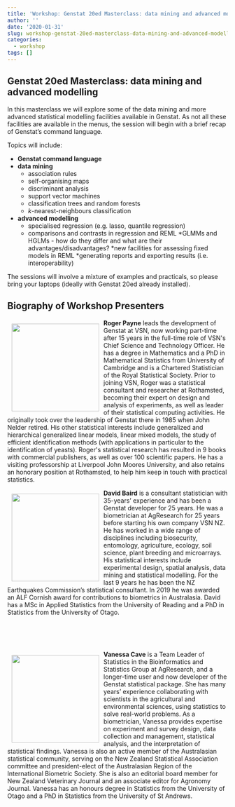 ```yaml
---
title: 'Workshop: Genstat 20ed Masterclass: data mining and advanced modelling'
author: ''
date: '2020-01-31'
slug: workshop-genstat-20ed-masterclass-data-mining-and-advanced-modelling
categories:
  - workshop
tags: []
---
```



## Genstat 20ed Masterclass: data mining and advanced modelling

In this masterclass we will explore some of the data mining and more advanced statistical modelling facilities available in Genstat. As not all these facilities are available in the menus, the session will begin with a brief recap of Genstat’s command language.

Topics will include:

* **Genstat command language**
* **data mining**
  * association rules
  * self-organising maps
  * discriminant analysis
  * support vector machines
  * classification trees and random forests
  * $k$-nearest-neighbours classification
* **advanced modelling**
  * specialised regression (e.g. lasso, quantile regression)
  * comparisons and contrasts in regression and REML
  *GLMMs and HGLMs - how do they differ and what are their advantages/disadvantages?
  *new facilities for assessing fixed models in REML
  *generating reports and exporting results (i.e. interoperability)
  
The sessions will involve a mixture of examples and practicals, so please bring your laptops (ideally with Genstat 20ed already installed).


## Biography of Workshop Presenters

<img src="/img/speakers/roger.jpg" width="200px" style="float:left;margin:10px;"/>

**Roger Payne** leads the development of Genstat at VSN, now working part-time after 15 years in the
full-time role of VSN&#39;s Chief Science and Technology Officer. He has a degree in Mathematics and a
PhD in Mathematical Statistics from University of Cambridge and is a Chartered Statistician of the
Royal Statistical Society. Prior to joining VSN, Roger was a statistical consultant and researcher at
Rothamsted, becoming their expert on design and analysis of experiments, as well as leader of their
statistical computing activities. He originally took over the leadership of Genstat there in 1985 when
John Nelder retired. His other statistical interests include generalized and hierarchical generalized
linear models, linear mixed models, the study of efficient identification methods (with applications in
particular to the identification of yeasts). Roger&#39;s statistical research has resulted in 9 books with
commercial publishers, as well as over 100 scientific papers. He has a visiting professorship at
Liverpool John Moores University, and also retains an honorary position at Rothamsted, to help him
keep in touch with practical statistics.

<img src="/img/speakers/DBaird.jpg" width="200px" style="float:left;margin:10px;"/>

**David Baird** is a consultant statistician with 35-years’ experience and has been a Genstat developer
for 25 years. He was a biometrician at AgResearch for 25 years before starting his own company VSN
NZ. He has worked in a wide range of disciplines including biosecurity, entomology, agriculture,
ecology, soil science, plant breeding and microarrays. His statistical interests include experimental
design, spatial analysis, data mining and statistical modelling. For the last 9 years he has been the NZ
Earthquakes Commission’s statistical consultant. In 2019 he was awarded an ALF Cornish award for
contributions to biometrics in Australasia. David has a MSc in Applied Statistics from the University
of Reading and a PhD in Statistics from the University of Otago.

<br><br><br>

<img src="/img/speakers/vanessa.jpg" width="200px" style="float:left;margin:10px;"/>




**Vanessa Cave** is a Team Leader of Statistics in the Bioinformatics and Statistics Group at
AgResearch, and a longer-time user and now developer of the Genstat statistical package. She has
many years’ experience collaborating with scientists in the agricultural and environmental sciences,
using statistics to solve real-world problems. As a biometrician, Vanessa provides expertise on
experiment and survey design, data collection and management, statistical analysis, and the
interpretation of statistical findings. Vanessa is also an active member of the Australasian statistical
community, serving on the New Zealand Statistical Association committee and president-elect of the
Australasian Region of the International Biometric Society. She is also an editorial board member for
New Zealand Veterinary Journal and an associate editor for Agronomy Journal. Vanessa has an
honours degree in Statistics from the University of Otago and a PhD in Statistics from the University
of St Andrews.
